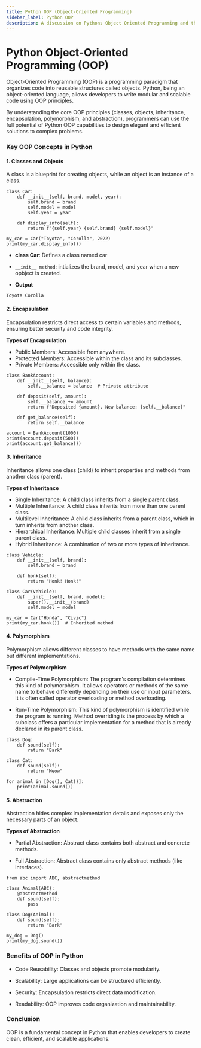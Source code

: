 ```yaml
---
title: Python OOP (Object-Oriented Programming)
sidebar_label: Python OOP 
description: A discussion on Pythons Object Oriented Programming and the Key concepts 
---
```


# Python Object-Oriented Programming (OOP)

Object-Oriented Programming (OOP) is a programming paradigm that organizes code into reusable structures called objects. Python, being an object-oriented language, allows developers to write modular and scalable code using OOP principles.

 By understanding the core OOP principles (classes, objects, inheritance, encapsulation, polymorphism, and abstraction), programmers can use the full potential of Python OOP capabilities to design elegant and efficient solutions to complex problems.

### Key OOP Concepts in Python

#### 1. Classes and Objects

A class is a blueprint for creating objects, while an object is an instance of a class.
```
class Car:
    def __init__(self, brand, model, year):
        self.brand = brand
        self.model = model
        self.year = year

    def display_info(self):
        return f"{self.year} {self.brand} {self.model}"
        
my_car = Car("Toyota", "Corolla", 2022)
print(my_car.display_info())
```

* **class Car**: Defines a class named car

* `__init__ method`: intializes the brand, model, and year when a new opbject is created.

* **Output**

`Toyota
Corolla`

#### 2. Encapsulation

Encapsulation restricts direct access to certain variables and methods, ensuring better security and code integrity.

**Types of Encapsulation**
* Public Members: Accessible from anywhere.
* Protected Members: Accessible within the class and its subclasses.
* Private Members: Accessible only within the class.
```
class BankAccount:
    def __init__(self, balance):
        self.__balance = balance  # Private attribute

    def deposit(self, amount):
        self.__balance += amount
        return f"Deposited {amount}. New balance: {self.__balance}"

    def get_balance(self):
        return self.__balance

account = BankAccount(1000)
print(account.deposit(500))
print(account.get_balance())
```

#### 3. Inheritance

Inheritance allows one class (child) to inherit properties and methods from another class (parent).

**Types of Inheritance**
* Single Inheritance: A child class inherits from a single parent class.
* Multiple Inheritance: A child class inherits from more than one parent class.
* Multilevel Inheritance: A child class inherits from a parent class, which in turn inherits from another class.
* Hierarchical Inheritance: Multiple child classes inherit from a single parent class.
* Hybrid Inheritance: A combination of two or more types of inheritance.

```
class Vehicle:
    def __init__(self, brand):
        self.brand = brand

    def honk(self):
        return "Honk! Honk!"

class Car(Vehicle):
    def __init__(self, brand, model):
        super().__init__(brand)
        self.model = model

my_car = Car("Honda", "Civic")
print(my_car.honk())  # Inherited method
```

#### 4. Polymorphism

Polymorphism allows different classes to have methods with the same name but different implementations.

**Types of Polymorphism**

* Compile-Time Polymorphism: The program's compilation determines this kind of polymorphism. It allows operators or methods of the same name to behave differently depending on their use or input parameters. It is often called operator overloading or method overloading.

* Run-Time Polymorphism: This kind of polymorphism is identified while the program is running. Method overriding is the process by which a subclass offers a particular implementation for a method that is already declared in its parent class.
```
class Dog:
    def sound(self):
        return "Bark"

class Cat:
    def sound(self):
        return "Meow"
        
for animal in [Dog(), Cat()]:
    print(animal.sound())
```

#### 5. Abstraction

Abstraction hides complex implementation details and exposes only the necessary parts of an object.

**Types of Abstraction**

* Partial Abstraction: Abstract class contains both abstract and concrete methods.

* Full Abstraction: Abstract class contains only abstract methods (like interfaces).

```
from abc import ABC, abstractmethod

class Animal(ABC):
    @abstractmethod
    def sound(self):
        pass

class Dog(Animal):
    def sound(self):
        return "Bark"

my_dog = Dog()
print(my_dog.sound())
```

### Benefits of OOP in Python

* Code Reusability: Classes and objects promote modularity.

* Scalability: Large applications can be structured efficiently.

* Security: Encapsulation restricts direct data modification.

* Readability: OOP improves code organization and maintainability.

### Conclusion

OOP is a fundamental concept in Python that enables developers to create clean, efficient, and scalable applications. 
